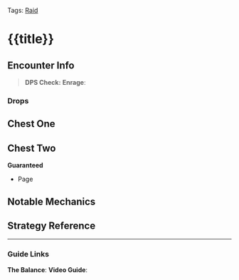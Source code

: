 Tags: [Raid](Raid)

# {{title}}

## Encounter Info

>**DPS Check:**
>**Enrage**:

### Drops
**Chest One**
- 

**Chest Two**
- 

**Guaranteed**
- Page

## Notable Mechanics


## Strategy Reference

---

### Guide Links
**The Balance**: 
**Video Guide**: 
